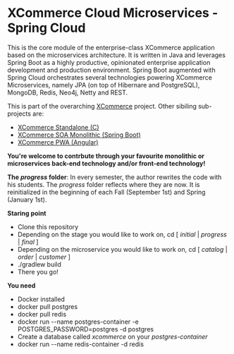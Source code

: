 # XCommerce Cloud Microservices - Spring Cloud
This is the core module of the enterprise-class XCommerce application based on the microservices architecture. It is written in Java and leverages Spring Boot as a highly productive, opinionated enterprise application development and production environment. Spring Boot augmented with Spring Cloud orchestrates several technologies powering XCommerce Microservices, namely JPA (on top of Hibernare and PostgreSQL), MongoDB, Redis, Neo4j, Netty and REST.

This is part of the overarching [XCommerce](https://github.com/oiraqi/xcommerce) project. Other sibiling sub-projects are:
- [XCommerce Standalone (C)](https://github.com/oiraqi/xcommerce-standalone-c)
- [XCommerce SOA Monolithic (Spring Boot)](https://github.com/oiraqi/xcommerce-monolithic)
- [XCommerce PWA (Angular)](https://github.com/oiraqi/xcommerce-client-angular)

**You're welcome to contrbute through your favourite monolithic or microservices back-end technology and/or front-end technology!**

**The *progress* folder**: In every semester, the author rewrites the code with his students. The *progress* folder reflects where they are now. It is reinitialized in the beginning of each Fall (September 1st) and Spring (January 1st).

**Staring point**
- Clone this repository
- Depending on the stage you would like to work on, cd [ *initial* | *progress* | *final* ]
- Depending on the microservice you would like to work on, cd [ *catalog* | *order* | *customer* ]
- ./gradlew build
- There you go!

**You need**
- Docker installed
- docker pull postgres
- docker pull redis
- docker run --name postgres-container -e POSTGRES_PASSWORD=postgres -d postgres
- Create a database called *xcommerce* on your *postgres-container*
- docker run --name redis-container -d redis
